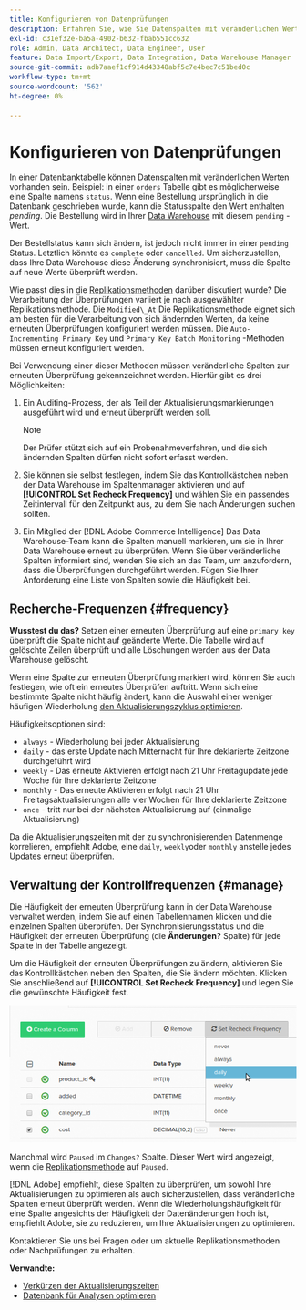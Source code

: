```yaml
---
title: Konfigurieren von Datenprüfungen
description: Erfahren Sie, wie Sie Datenspalten mit veränderlichen Werten konfigurieren.
exl-id: c31ef32e-ba5a-4902-b632-fbab551cc632
role: Admin, Data Architect, Data Engineer, User
feature: Data Import/Export, Data Integration, Data Warehouse Manager
source-git-commit: adb7aaef1cf914d43348abf5c7e4bec7c51bed0c
workflow-type: tm+mt
source-wordcount: '562'
ht-degree: 0%

---
```


# Konfigurieren von Datenprüfungen

In einer Datenbanktabelle können Datenspalten mit veränderlichen Werten vorhanden sein. Beispiel: in einer `orders` Tabelle gibt es möglicherweise eine Spalte namens `status`. Wenn eine Bestellung ursprünglich in die Datenbank geschrieben wurde, kann die Statusspalte den Wert enthalten _pending_. Die Bestellung wird in Ihrer [Data Warehouse](../data-warehouse-mgr/tour-dwm.md) mit diesem `pending` -Wert.

Der Bestellstatus kann sich ändern, ist jedoch nicht immer in einer `pending` Status. Letztlich könnte es `complete` oder `cancelled`. Um sicherzustellen, dass Ihre Data Warehouse diese Änderung synchronisiert, muss die Spalte auf neue Werte überprüft werden.

Wie passt dies in die [Replikationsmethoden](../data-warehouse-mgr/cfg-replication-methods.md) darüber diskutiert wurde? Die Verarbeitung der Überprüfungen variiert je nach ausgewählter Replikationsmethode. Die `Modified\_At` Die Replikationsmethode eignet sich am besten für die Verarbeitung von sich ändernden Werten, da keine erneuten Überprüfungen konfiguriert werden müssen. Die `Auto-Incrementing Primary Key` und `Primary Key Batch Monitoring` -Methoden müssen erneut konfiguriert werden.

Bei Verwendung einer dieser Methoden müssen veränderliche Spalten zur erneuten Überprüfung gekennzeichnet werden. Hierfür gibt es drei Möglichkeiten:

1. Ein Auditing-Prozess, der als Teil der Aktualisierungsmarkierungen ausgeführt wird und erneut überprüft werden soll.

   >[!NOTE]
   >
   >Der Prüfer stützt sich auf ein Probenahmeverfahren, und die sich ändernden Spalten dürfen nicht sofort erfasst werden.

1. Sie können sie selbst festlegen, indem Sie das Kontrollkästchen neben der Data Warehouse im Spaltenmanager aktivieren und auf **[!UICONTROL Set Recheck Frequency]** und wählen Sie ein passendes Zeitintervall für den Zeitpunkt aus, zu dem Sie nach Änderungen suchen sollten.

1. Ein Mitglied der [!DNL Adobe Commerce Intelligence] Das Data Warehouse-Team kann die Spalten manuell markieren, um sie in Ihrer Data Warehouse erneut zu überprüfen. Wenn Sie über veränderliche Spalten informiert sind, wenden Sie sich an das Team, um anzufordern, dass die Überprüfungen durchgeführt werden. Fügen Sie Ihrer Anforderung eine Liste von Spalten sowie die Häufigkeit bei.

## Recherche-Frequenzen {#frequency}

**Wusstest du das?**
Setzen einer erneuten Überprüfung auf eine `primary key` überprüft die Spalte nicht auf geänderte Werte. Die Tabelle wird auf gelöschte Zeilen überprüft und alle Löschungen werden aus der Data Warehouse gelöscht.

Wenn eine Spalte zur erneuten Überprüfung markiert wird, können Sie auch festlegen, wie oft ein erneutes Überprüfen auftritt. Wenn sich eine bestimmte Spalte nicht häufig ändert, kann die Auswahl einer weniger häufigen Wiederholung [den Aktualisierungszyklus optimieren](../../best-practices/reduce-update-cycle-time.md).

Häufigkeitsoptionen sind:

* `always` - Wiederholung bei jeder Aktualisierung
* `daily` - das erste Update nach Mitternacht für Ihre deklarierte Zeitzone durchgeführt wird
* `weekly` - Das erneute Aktivieren erfolgt nach 21 Uhr Freitagupdate jede Woche für Ihre deklarierte Zeitzone
* `monthly` - Das erneute Aktivieren erfolgt nach 21 Uhr Freitagsaktualisierungen alle vier Wochen für Ihre deklarierte Zeitzone
* `once` - tritt nur bei der nächsten Aktualisierung auf (einmalige Aktualisierung)

Da die Aktualisierungszeiten mit der zu synchronisierenden Datenmenge korrelieren, empfiehlt Adobe, eine `daily`, `weekly`oder `monthly` anstelle jedes Updates erneut überprüfen.

## Verwaltung der Kontrollfrequenzen {#manage}

Die Häufigkeit der erneuten Überprüfung kann in der Data Warehouse verwaltet werden, indem Sie auf einen Tabellennamen klicken und die einzelnen Spalten überprüfen. Der Synchronisierungsstatus und die Häufigkeit der erneuten Überprüfung (die **Änderungen?** Spalte) für jede Spalte in der Tabelle angezeigt.

Um die Häufigkeit der erneuten Überprüfungen zu ändern, aktivieren Sie das Kontrollkästchen neben den Spalten, die Sie ändern möchten. Klicken Sie anschließend auf **[!UICONTROL Set Recheck Frequency]** und legen Sie die gewünschte Häufigkeit fest.

![](../../assets/dwm-recheck.png)

Manchmal wird `Paused` im `Changes?` Spalte. Dieser Wert wird angezeigt, wenn die [Replikationsmethode](../../data-analyst/data-warehouse-mgr/cfg-data-rechecks.md) auf `Paused`.

[!DNL Adobe] empfiehlt, diese Spalten zu überprüfen, um sowohl Ihre Aktualisierungen zu optimieren als auch sicherzustellen, dass veränderliche Spalten erneut überprüft werden. Wenn die Wiederholungshäufigkeit für eine Spalte angesichts der Häufigkeit der Datenänderungen hoch ist, empfiehlt Adobe, sie zu reduzieren, um Ihre Aktualisierungen zu optimieren.

Kontaktieren Sie uns bei Fragen oder um aktuelle Replikationsmethoden oder Nachprüfungen zu erhalten.

**Verwandte:**

* [Verkürzen der Aktualisierungszeiten](../../best-practices/reduce-update-cycle-time.md)
* [Datenbank für Analysen optimieren](../../best-practices/opt-db-analysis.md)
